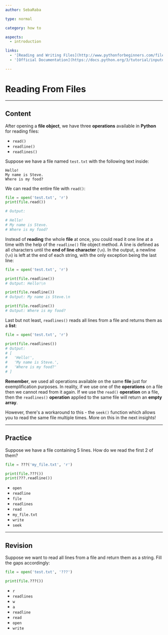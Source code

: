 ```yaml
---
author: SebaRaba

type: normal

category: how to

aspects:
  - introduction

links:
  - '[Reading and Writing Files](http://www.pythonforbeginners.com/files/reading-and-writing-files-in-python){website}'
  - '[Official Documentation](https://docs.python.org/3/tutorial/inputoutput.html#methods-of-file-objects){documentation}'

---
```


# Reading From Files

---
## Content

After opening a **file object**, we have three **operations** available in **Python** for reading files:
- `read()`
- `readline()`
- `readlines()`

Suppose we have a file named `test.txt` with the following text inside:
```text
Hello!
My name is Steve.
Where is my food?
```
We can read the entire file with `read()`:

```python
file = open('test.txt', 'r')
print(file.read())

# Output:

# Hello!
# My name is Steve.
# Where is my food?
```

Instead of **reading** the whole **file** at once, you could read it one line at a time with the help of the `readline()` file object method. A line is defined as all characters until the **end of line character** (`\n`). In the output, a newline (`\n`) is left at the end of each string, with the only exception being the last line:

```py
file = open('test.txt', 'r')

print(file.readline())
# Output: Hello!\n

print(file.readline())
# Output: My name is Steve.\n

print(file.readline())
# Output: Where is my food?
```

Last but not least, `readlines()` reads all lines from a file and returns them as a **list**:

```py
file = open('test.txt', 'r')

print(file.readlines())
# Output: 
# [
#   'Hello!', 
#   'My name is Steve.',
#   'Where is my food?'
# ]
```

**Remember**, we used all operations available on the same **file** just for exemplification purposes. In reality, if we use one of the **operations** on a file then we cannot read from it again. If we use the `read()` **operation** on a file, then the `readlines()` **operation** applied to the same file will return an **empty array**.

However, there's a workaround to this - the `seek()` function which allows you to read the same file multiple times. More on this in the next insights!

---
## Practice

Suppose we have a file containing 5 lines. How do we read the first 2 of them?
```python
file = ???('my_file.txt', 'r')

print(file.???())
print(???.readline())
```


* `open`
* `readline`
* `file`
* `readlines`
* `read`
* `my_file.txt`
* `write`
* `seek`

---
## Revision

Suppose we want to read all lines from a file and return them as a string. Fill the gaps accordingly:
```py
file = open('test.txt', '???')

print(file.???())
```


* `r`
* `readlines`
* `w`
* `a`
* `readline`
* `read`
* `open`
* `write`
